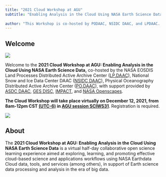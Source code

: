 ```yaml
---
title: "2021 Cloud Workshop at AGU"
subtitle: "Enabling Analysis in the Cloud Using NASA Earth Science Data"
 
author: "This Workshop is co-hosted by PODAAC, NSIDC DAAC, and LPDAAC. Additional support is provided by ASDC, GESDISC, IMPACT, and Openscapes."
---
```


## Welcome

![](https://user-images.githubusercontent.com/2915555/133526401-b79abf6c-ab0d-438d-9927-da39b7c17b96.jpg)


Welcome to the **2021 Cloud Workshop at AGU: Enabling Analysis in the Cloud Using NASA Earth Science Data,** co-hosted by the NASA EOSDIS Land Processes Distributed Active Archive Center ([LP.DAAC](https://lpdaac.usgs.gov/)), National Snow and Ice Data Center DAAC ([NSIDC DAAC](https://nsidc.org/daac)), Physical Oceanography Distributed Active Archive Center ([PO.DAAC](https://podaac.jpl.nasa.gov/)),  with support provided by [ASDC DAAC](https://asdc.larc.nasa.gov/), [GES DISC](https://disc.gsfc.nasa.gov/), [IMPACT](https://impact.earthdata.nasa.gov/), and [NASA Openscapes](https://nasa-openscapes.github.io/).

**The Cloud Workshop will take place virtually on December 12, 2021, from  8am-12pm CST [(UTC-6)](https://www.timeanddate.com/time/zones/cst) in [AGU session SCIWS31](https://agu.confex.com/agu/fm21/meetingapp.cgi/Session/124026)**. Registration is required. 

[![](https://img.shields.io/static/v1.svg?logo=Jupyter&label=Openscapes&message=AWS+us-west-2&color=orange)](https://openscapes.2i2c.cloud)


## About

The **2021 Cloud Workshop at AGU: Enabling Analysis in the Cloud Using NASA Earth Science Data** is a virtual half-day collaborative open science learning experience aimed at exploring, learning, and promoting effective cloud-based science and applications workflows using NASA Earthdata Cloud data, tools, and services (among others), in support of Earth science data processing and analysis in the era of big data.

